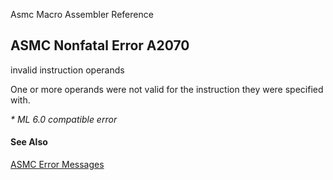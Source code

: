 Asmc Macro Assembler Reference

## ASMC Nonfatal Error A2070

invalid instruction operands

One or more operands were not valid for the instruction they were specified with.

_* ML 6.0 compatible error_

#### See Also

[ASMC Error Messages](readme.md)